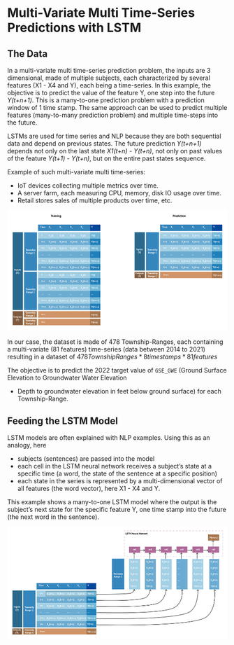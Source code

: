 # Multi-Variate Multi Time-Series Predictions with LSTM
## The Data
In a multi-variate multi time-series prediction problem, the inputs are 3 dimensional, made of multiple subjects, 
each characterized by several features (X1 - X4 and Y), each being a time-series.
In this example, the objective is to predict the value of the feature Y, one step into the future *Y(t+n+1)*. This is a
many-to-one prediction problem with a prediction window of 1 time stamp. The same approach can be used to predict 
multiple features (many-to-many prediction problem) and multiple time-steps into the future. 

LSTMs are used for time series and NLP because they are both sequential data and depend on previous states.
The future prediction *Y(t+n+1)* depends not only on the last state *X1(t+n) - Y(t+n)*, not only on past values of the 
feature *Y(t+1) - Y(t+n)*, but on the entire past states sequence.

Example of such multi-variate multi time-series:
* IoT devices collecting multiple metrics over time.
* A server farm, each measuring CPU, memory, disk IO usage over time.
* Retail stores sales of multiple products over time, etc.

![Multi-Variate Multi TImes-Series Predictions with LSTM - Training and Prediction](../images/lstm_inputs_outputs.jpg)

In our case, the dataset is made of 478 Township-Ranges, each containing a multi-variate (81 features) time-series 
(data between 2014 to 2021) resulting in a dataset of $478 TownshipRanges * 8 time stamps * 81 features$

The objective is to predict the 2022 target value of `GSE_GWE` (Ground Surface Elevation to Groundwater Water Elevation 
- Depth to groundwater elevation in feet below ground surface) for each Township-Range.

## Feeding the LSTM Model
LSTM models are often explained with NLP examples. Using this as an analogy, here
* subjects (sentences) are passed into the model
* each cell in the LSTM neural network receives a subject’s state at a specific time
(a word, the state of the sentence at a specific position)
* each state in the series is represented by a multi-dimensional vector of all features
(the word vector), here X1 - X4 and Y.

This example shows a many-to-one LSTM model where the output is the subject’s next state for
the specific feature Y, one time stamp into the future (the next word in the sentence).

![Multi-Variate Multi TImes-Series Predictions with LSTM - Cells Inputs](../images/lstm_table_to_cells.jpg)